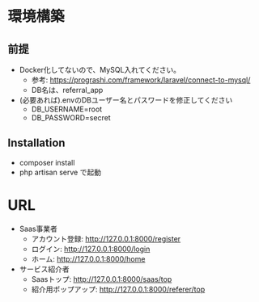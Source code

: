 # 環境構築
## 前提
- Docker化してないので、MySQL入れてください。
  - 参考: https://prograshi.com/framework/laravel/connect-to-mysql/
  - DB名は、referral_app
- (必要あれば).envのDBユーザー名とパスワードを修正してください
  - DB_USERNAME=root
  - DB_PASSWORD=secret
## Installation
- composer install
- php artisan serve で起動

# URL

- Saas事業者
  - アカウント登録: http://127.0.0.1:8000/register
  - ログイン: http://127.0.0.1:8000/login
  - ホーム: http://127.0.0.1:8000/home
- サービス紹介者
  - Saasトップ: http://127.0.0.1:8000/saas/top
  - 紹介用ポップアップ: http://127.0.0.1:8000/referer/top




